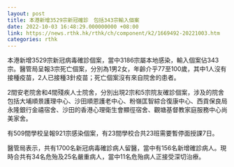 ```yaml
---
layout: post
title: 本港新增3529宗新冠確診　包括343宗輸入個案
date: 2022-10-03 16:48:29.000000000 +08:00
link: https://news.rthk.hk/rthk/ch/component/k2/1669492-20221003.htm
categories: rthk
---
```


本港新增3529宗新冠病毒確診個案，當中3186宗屬本地感染，輸入個案佔343宗。醫管局呈報3宗死亡個案，分別為1男2女，年齡介乎77至100歲，其中1人沒有接種疫苗，2人已接種3針疫苗；死亡個案沒有來自院舍的患者。

2間安老院舍和4間殘疾人士院舍，分別出現2宗和5宗院友確診個案，涉及的院舍包括大埔順景護理中心、沙田順恩護老中心、粉嶺匡智綜合復康中心、西貢保良局永隆銀行金禧宿舍、沙田的香港心理衛生會顯徑宿舍、觀塘基督教家庭服務中心尚美家舍。

有509間學校呈報921宗感染個案，有23間學校合共23班需要暫停面授課7日。

醫管局表示，共有1700名新冠病毒確診病人留醫，當中有156名新增確診病人。現時合共有34名危殆及25名嚴重病人，當中11名危殆病人正接受深切治療。

